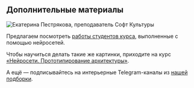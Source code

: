 ## Дополнительные материалы

![Екатерина Пестрякова, преподаватель Софт Культуры](/img/ICI_3/neiroseti-upd-slider-5.jpg#rounded)

Предлагаем посмотреть [работы студентов курса](https://drive.google.com/drive/folders/1aznM_w3_uuHRpKi5gWzmWifH4N543rd2), выполненные с помощью нейросетей. 

Чтобы научиться делать такие же картинки, приходите на курс [«Нейросети. Прототипирование архитектуры»](https://softculture.cc/courses/architects/artificial-intel).

А ещё — подписывайтесь на интерьерные Telegram-каналы из [нашей подборки](https://softculture.cc/blog/entries/articles/telegram-interior).